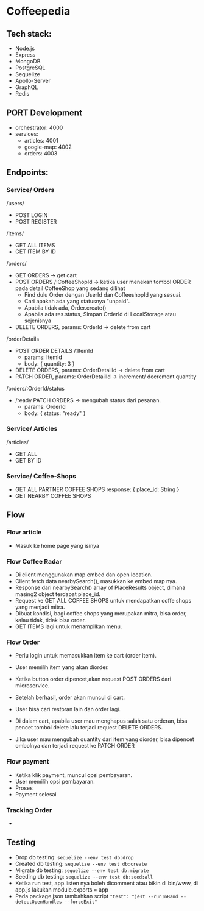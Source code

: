 # Coffeepedia

## Tech stack:

- Node.js
- Express
- MongoDB
- PostgreSQL
- Sequelize
- Apollo-Server
- GraphQL
- Redis

## PORT Development

- orchestrator: 4000
- services:
  - articles: 4001
  - google-map: 4002
  - orders: 4003

## Endpoints:

### Service/ Orders

/users/

- POST LOGIN
- POST REGISTER

/items/

- GET ALL ITEMS
- GET ITEM BY ID

/orders/

- GET ORDERS -> get cart
- POST ORDERS /:CoffeeShopId -> ketika user menekan tombol ORDER pada detail CoffeeShop yang sedang dilihat
  - Find dulu Order dengan UserId dan CoffeeshopId yang sesuai.
  - Cari apakah ada yang statusnya "unpaid".
  - Apabila tidak ada, Order.create()
  - Apabila ada res.status, Simpan OrderId di LocalStorage atau sejenisnya
- DELETE ORDERS, params: OrderId -> delete from cart

/orderDetails

- POST ORDER DETAILS /:ItemId
  - params: ItemId
  - body: { quantity: 3 }
- DELETE ORDERS, params: OrderDetailId -> delete from cart
- PATCH ORDER, params: OrderDetailId -> increment/ decrement quantity

/orders/:OrderId/status

- /ready PATCH ORDERS -> mengubah status dari pesanan.
  - params: OrderId
  - body: {
    status: "ready"
    }

### Service/ Articles

/articles/

- GET ALL
- GET BY ID

### Service/ Coffee-Shops

- GET ALL PARTNER COFFEE SHOPS
  response: {
  place_id: String
  }
- GET NEARBY COFFEE SHOPS

## Flow

### Flow article

- Masuk ke home page yang isinya

### Flow Coffee Radar

- Di client menggunakan map embed dan open location.
- Client fetch data nearbySearch(), masukkan ke embed map nya.
- Response dari nearbySearch() array of PlaceResults object, dimana masing2 object terdapat place_id.
- Request ke GET ALL COFFEE SHOPS untuk mendapatkan coffe shops yang menjadi mitra.
- Dibuat kondisi, bagi coffee shops yang merupakan mitra, bisa order, kalau tidak, tidak bisa order.
- GET ITEMS lagi untuk menampilkan menu.

### Flow Order

- Perlu login untuk memasukkan item ke cart (order item).
- User memilih item yang akan diorder.
- Ketika button order dipencet,akan request POST ORDERS dari microservice.
- Setelah berhasil, order akan muncul di cart.
- User bisa cari restoran lain dan order lagi.

- Di dalam cart, apabila user mau menghapus salah satu orderan, bisa pencet tombol delete lalu terjadi request DELETE ORDERS.
- Jika user mau mengubah quantity dari item yang diorder, bisa dipencet ombolnya dan terjadi request ke PATCH ORDER

### Flow payment

- Ketika klik payment, muncul opsi pembayaran.
- User memilih opsi pembayaran.
- Proses
- Payment selesai

### Tracking Order

-

## Testing

- Drop db testing: `sequelize --env test db:drop`
- Created db testing: `sequelize --env test db:create`
- Migrate db testing: `sequelize --env test db:migrate`
- Seeding db testing: `sequelize --env test db:seed:all`
- Ketika run test, app.listen nya boleh dicomment atau bikin di bin/www, di app.js lakukan module.exports = app
- Pada package.json tambahkan script `"test": "jest --runInBand --detectOpenHandles --forceExit"`
